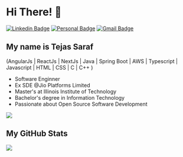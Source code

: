 
<h1>Hi There! 👋</h1>

[![Linkedin Badge](https://img.shields.io/badge/-LinkedIn-6633cc?style=flat-square&logo=Linkedin&logoColor=white&link=https://www.linkedin.com/in/saraf-tejas/)](https://www.linkedin.com/in/saraf-tejas/)
[![Personal Badge](https://img.shields.io/badge/-Website-6633cc?style=flat-square&logo=Me&logoColor=white&link=https://www.fernandakipper.com/)](https://tejas-portfolio-io.netlify.app/)
[![Gmail Badge](https://img.shields.io/badge/-saraftejas12@gmail.com-6633cc?style=flat-square&logo=Gmail&logoColor=white&link=mailto:saraftejas12@gmail.com)](mailto:saraftejas12@gmail.com)


## My name is Tejas Saraf
(AngularJs | ReactJs | NextJs | Java | Spring Boot | AWS | Typescript | Javascript | HTML | CSS | C | C++ ) 
- Software Enginner
- Ex SDE @Jio Platforms Limited
- Master's at Illinois Institute of Technology
- Bachelor's degree in Information Technology
- Passionate about Open Source Software Development

<div align="left">
  
  <img src="https://github-readme-stats.vercel.app/api/top-langs/?username=TejasSaraf&layout=compact&hide_border=true&title_color=ffffff&text_color=ffffff&bg_color=0d1117" />
  
 </div>

## My GitHub Stats

<div align="left">
  
![](https://github-readme-stats.vercel.app/api?username=TejasSaraf&theme=dark&hide_border=true&include_all_commits=true&count_private=true&bg_color=0d1117)<br/>

</div>

</div>















